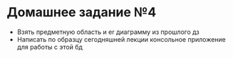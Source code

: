# **Домашнее задание №4**

* Взять предметную область и er диаграмму из прошлого дз
* Написать по образцу сегодняшней лекции консольное приложение для работы с этой бд